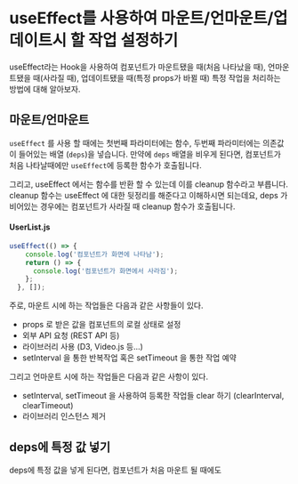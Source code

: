 # useEffect를 사용하여 마운트/언마운트/업데이트시 할 작업 설정하기

useEffect라는 Hook을 사용하여 컴포넌트가 마운트됐을 때(처음 나타났을 때), 언마운트됐을 때(사라질 때), 업데이트됐을 때(특정 props가 바뀔 때) 특정 작업을 처리하는 방법에 대해 알아보자.

## 마운트/언마운트

`useEffect` 를 사용 할 때에는 첫번째 파라미터에는 함수, 두번째 파라미터에는 의존값이 들어있는 배열 (`deps`)을 넣습니다. 만약에 `deps` 배열을 비우게 된다면, 컴포넌트가 처음 나타날때에만 `useEffect`에 등록한 함수가 호출됩니다.

그리고, useEffect 에서는 함수를 반환 할 수 있는데 이를 cleanup 함수라고 부릅니다. cleanup 함수는 useEffect 에 대한 뒷정리를 해준다고 이해하시면 되는데요, deps 가 비어있는 경우에는 컴포넌트가 사라질 때 cleanup 함수가 호출됩니다.

#### UserList.js

```javascript
useEffect(() => {
    console.log('컴포넌트가 화면에 나타남');
    return () => {
      console.log('컴포넌트가 화면에서 사라짐');
    };
  }, []);
```

주로, 마운트 시에 하는 작업들은 다음과 같은 사항들이 있다.

* props 로 받은 값을 컴포넌트의 로컬 상태로 설정
* 외부 API 요청 (REST API 등)
* 라이브러리 사용 (D3, Video.js 등...)
* setInterval 을 통한 반복작업 혹은 setTimeout 을 통한 작업 예약

그리고 언마운트 시에 하는 작업들은 다음과 같은 사항이 있다.

* setInterval, setTimeout 을 사용하여 등록한 작업들 clear 하기 (clearInterval, clearTimeout)
* 라이브러리 인스턴스 제거

## deps에 특정 값 넣기

deps에 특정 값을 넣게 된다면, 컴포넌트가 처음 마운트 될 때에도 